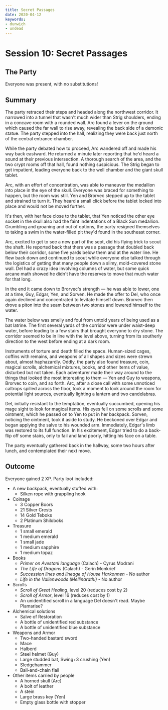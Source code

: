 ```yaml
---
title: Secret Passages
date: 2020-04-12
keywords:
- dunwich
- undead
---
```


# Session 10: Secret Passages

## The Party

Everyone was present, with no substitutions!

## Summary

The party retraced their steps and headed along the northwest corridor.
It narrowed into a tunnel that wasn't much wider than Strig shoulders, ending in a concave room with a rounded wall.
Arc found a lever on the ground which caused the far wall to rise away, revealing the back side of a demonic statue.
The party stepped into the hall, realizing they were back just north of the central entrance chamber.

While the party debated how to proceed, Arc wandered off and made his way back eastward.
He returned a minute later reporting that he'd heard a sound at their previous intersection.
A thorough search of the area, and the two crypt rooms off that hall, found nothing suspicious.
The Strig began to get impatient, leading everyone back to the well chamber and the giant skull tablet.

Arc, with an effort of concentration, was able to maneuver the medallion into place in the eye of the skull.
Everyone was braced for something to happen, but the room was still.
Yen and Brorvec stepped up to the tablet and strained to turn it.
They heard a small click before the tablet locked into place and would not be moved further.

It's then, with her face close to the tablet, that Yen noticed the other eye socket in the skull also had the faint indentations of a Black Sun medallion.
Grumbling and groaning and out of options, the party resigned themselves to taking a swim in the water-filled pit they'd found in the southeast corner.

Arc, excited to get to see a new part of the sept, did his flying trick to scout the shaft.
He reported back that there was a passage that doubled back below their corridor, some five yards below them and at the water line.
He flew back down and continued to scout while everyone else talked through the logistics of getting that many people down a slimy, mold-covered stone wall.
Del had a crazy idea involving columns of water, but some quick arcane math showed he didn't have the reserves to move that much water for that long.

In the end it came down to Brorvec's strength — he was able to lower, one at a time, Guy, Edgar, Yen, and Sorven.
He made the offer to Del, who once again declined and concentrated to levitate himself down.
Brorvec then drove a piton into the seam between two stones and lowered himself to the water.

The water below was smelly and foul from untold years of being used as a bat latrine.
The first several yards of the corridor were under waist-deep water, before leading to a few stairs that brought everyone to dry stone.
The corridor seemed to be in line with the level above, turning from its southerly direction to the west before ending at a dark room.

Instruments of torture and death filled the space.
Human-sized cages, coffins with remains, and weapons of all shapes and sizes were strewn about, almost haphazardly.
Oddly, the party also found treasure, coin, magical scrolls, alchemical mixtures, books, and other items of value, disturbed but not taken.
Each adventurer made their way around to the things that looked the most interesting to them — Yen and Guy to weapons, Brorvec to coin, and so forth.
Arc, after a close call with some unnoticed caltrops spilled across the floor, took a moment to look around the room for potential light sources, eventually lighting a lantern and two candelabras.

Del, initially resistant to the temptation, eventually succumbed, opening his mage sight to look for magical items.
His eyes fell on some scrolls and some ointment, which he passed on to Yen to put in her backpack.
Sorven, noticing the ointment, took it aside to study.
He beckoned over Edgar and began applying the salve to his wounded arm.
Immediately, Edgar's limb was restored to its full function.
In his excitement, Edgar tried to do a back-flip off some stairs, only to fail and land poorly, hitting his face on a table.

The party eventually gathered back in the hallway, some two hours after lunch, and contemplated their next move.

## Outcome

Everyone gained 2 XP.
Party loot included:

* A new backpack, eventually stuffed with:
    * Silken rope with grappling hook
* Coinage
    * 3 Copper Boors
    * 21 Silver Crests
    * 14 Gold Teboks
    * 2 Platinum Shiloboks
* Treasure
    * 1 small emerald
    * 1 medium emerald
    * 1 small jade
    * 1 medium sapphire
    * 1 medium topaz
* Books
    * _Primer on Avestani language_ (Calach) - Cyrus Modrani
    * _The Life of Dragons_ (Calach) - Gerin Monkrief
    * _Succession lines and lineage of House Harkonnen_ - No author
    * _Life in the Vallenwoods (Mellinarathi)_ - No author
* Scrolls
    * _Scroll of Great Healing_, level 20 (reduces cost by 2)
    * _Scroll of Armor_, level 16 (reduces cost by 1)
    * An unidentified scroll in a language Del doesn't read.  Maybe Plamarise?
* Alchemical solutions
    * Salve of Restoration
    * A bottle of unidentified red substance
    * A bottle of unidentified blue substance
* Weapons and Armor
    * Two-handed bastard sword
    * Mace
    * Halberd
    * Steel helmet (Guy)
    * Large studded bat, Swing+3 crushing (Yen)
    * Sledgehammer
    * Ball-and-chain flail
* Other items carried by people
    * A horned skull (Arc)
    * A bolt of leather
    * A stein
    * Large brass key (Yen)
    * Empty glass bottle with stopper


